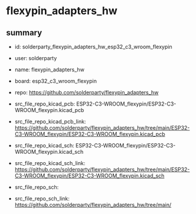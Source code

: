 # flexypin_adapters_hw
 
## summary 
* id: solderparty_flexypin_adapters_hw_esp32_c3_wroom_flexypin
* user: solderparty
* name: flexypin_adapters_hw
* board: esp32_c3_wroom_flexypin
* repo: https://github.com/solderparty/flexypin_adapters_hw
* src_file_repo_kicad_pcb: ESP32-C3-WROOM_flexypin/ESP32-C3-WROOM_flexypin.kicad_pcb
* src_file_repo_kicad_pcb_link: https://github.com/solderparty/flexypin_adapters_hw/tree/main/ESP32-C3-WROOM_flexypin/ESP32-C3-WROOM_flexypin.kicad_pcb
* src_file_repo_kicad_sch: ESP32-C3-WROOM_flexypin/ESP32-C3-WROOM_flexypin.kicad_sch
* src_file_repo_kicad_sch_link: https://github.com/solderparty/flexypin_adapters_hw/tree/main/ESP32-C3-WROOM_flexypin/ESP32-C3-WROOM_flexypin.kicad_sch

* src_file_repo_sch: 
* src_file_repo_sch_link: https://github.com/solderparty/flexypin_adapters_hw/tree/main/






